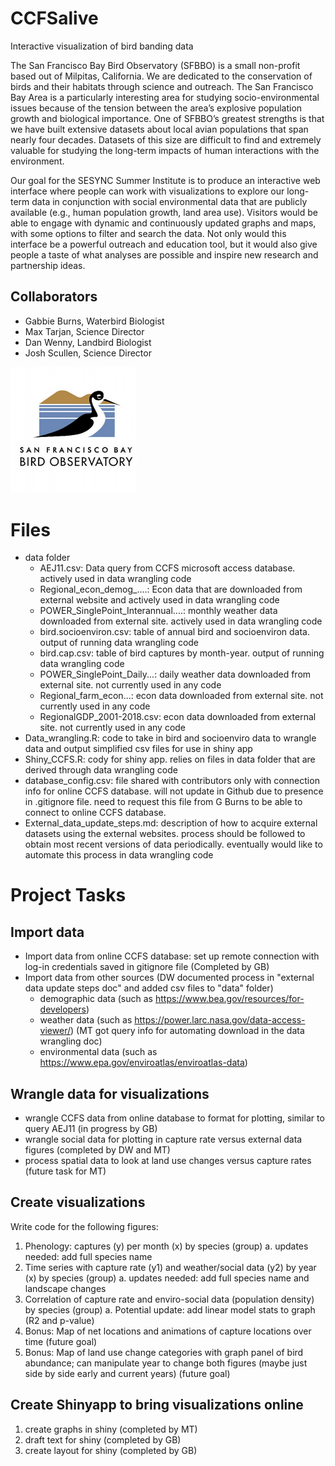 # CCFSalive
Interactive visualization of bird banding data 

The San Francisco Bay Bird Observatory (SFBBO) is a small non-profit based out of Milpitas, California. We are dedicated to the conservation of birds and their habitats through science and outreach. The San Francisco Bay Area is a particularly interesting area for studying socio-environmental issues because of the tension between the area’s explosive population growth and biological importance. One of SFBBO’s greatest strengths is that we have built extensive datasets about local avian populations that span nearly four decades. Datasets of this size are difficult to find and extremely valuable for studying the long-term impacts of human interactions with the environment.

Our goal for the SESYNC Summer Institute is to produce an interactive web interface where people can work with visualizations to explore our long-term data in conjunction with social environmental data that are publicly available (e.g., human population growth, land area use). Visitors would be able to engage with dynamic and continuously updated graphs and maps, with some options to filter and search the data. Not only would this interface be a powerful outreach and education tool, but it would also give people a taste of what analyses are possible and inspire new research and partnership ideas.

## Collaborators
- Gabbie Burns, Waterbird Biologist
- Max Tarjan, Science Director
- Dan Wenny, Landbird Biologist
- Josh Scullen, Science Director

<img src="sfbbo logo.jpg" height="25%" width="40%" />

# Files
- data folder
  - AEJ11.csv: Data query from CCFS microsoft access database. actively used in data wrangling code
  - Regional_econ_demog_....: Econ data that are downloaded from external website and actively used in data wrangling code
  - POWER_SinglePoint_Interannual....: monthly weather data downloaded from external site. actively used in data wrangling code
  - bird.socioenviron.csv: table of annual bird and socioenviron data. output of running data wrangling code
  - bird.cap.csv: table of bird captures by month-year. output of running data wrangling code
  - POWER_SinglePoint_Daily...: daily weather data downloaded from external site. not currently used in any code
  - Regional_farm_econ...: econ data downloaded from external site. not currently used in any code
  - RegionalGDP_2001-2018.csv: econ data downloaded from external site. not currently used in any code
- Data_wrangling.R: code to take in bird and socioenviro data to wrangle data and output simplified csv files for use in shiny app
- Shiny_CCFS.R: cody for shiny app. relies on files in data folder that are derived through data wrangling code
- database_config.csv: file shared with contributors only with connection info for online CCFS database. will not update in Github due to presence in .gitignore file. need to request this file from G Burns to be able to connect to online CCFS database.
- External_data_update_steps.md: description of how to acquire external datasets using the external websites. process should be followed to obtain most recent versions of data periodically. eventually would like to automate this process in data wrangling code

# Project Tasks
## Import data
- Import data from online CCFS database: set up remote connection with log-in credentials saved in gitignore file (Completed by GB)
- Import data from other sources (DW documented process in "external data update steps doc" and added csv files to "data" folder)
  - demographic data (such as https://www.bea.gov/resources/for-developers)
  - weather data (such as https://power.larc.nasa.gov/data-access-viewer/) (MT got query info for automating download in the data wrangling doc)
  - environmental data (such as https://www.epa.gov/enviroatlas/enviroatlas-data)
  
## Wrangle data for visualizations
- wrangle CCFS data from online database to format for plotting, similar to query AEJ11 (in progress by GB)
- wrangle social data for plotting in capture rate versus external data figures (completed by DW and MT)
- process spatial data to look at land use changes versus capture rates (future task for MT)

## Create visualizations
Write code for the following figures:
1. Phenology: captures (y) per month (x) by species (group)
   a. updates needed: add full species name
2. Time series with capture rate (y1) and weather/social data (y2) by year (x) by species (group)
   a. updates needed: add full species name and landscape changes
3. Correlation of capture rate and enviro-social data (population density) by species (group)
   a. Potential update: add linear model stats to graph (R2 and p-value)
5. Bonus: Map of net locations and animations of capture locations over time (future goal)
6. Bonus: Map of land use change categories with graph panel of bird abundance; can manipulate year to change both figures (maybe just side by side early and current years) (future goal)

## Create Shinyapp to bring visualizations online
1. create graphs in shiny (completed by MT)
2. draft text for shiny (completed by GB)
3. create layout for shiny (completed by GB)